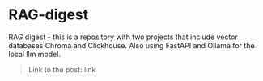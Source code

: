 # RAG-digest
RAG digest - this is a repository with two projects that include vector databases Chroma and Clickhouse. Also using FastAPI and Ollama for the local llm model.

> Link to the post: link
